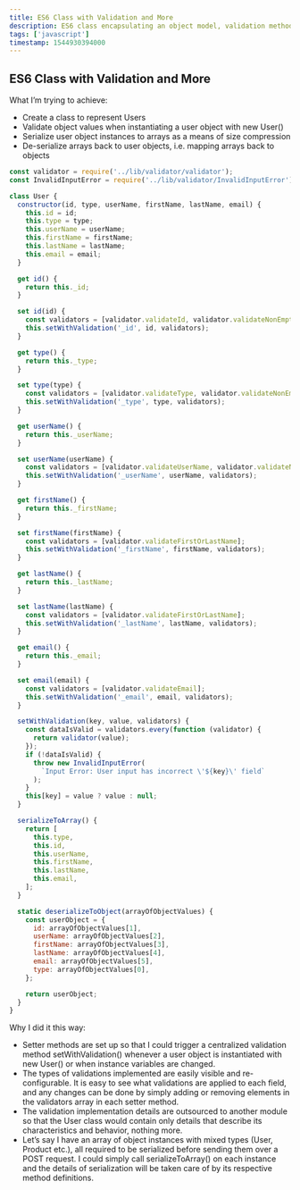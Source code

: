 ```yaml
---
title: ES6 Class with Validation and More
description: ES6 class encapsulating an object model, validation methods and serializing/deserializing methods
tags: ['javascript']
timestamp: 1544930394000
---
```


## ES6 Class with Validation and More

What I’m trying to achieve:

- Create a class to represent Users
- Validate object values when instantiating a user object with new User()
- Serialize user object instances to arrays as a means of size compression
- De-serialize arrays back to user objects, i.e. mapping arrays back to objects

```js
const validator = require('../lib/validator/validator');
const InvalidInputError = require('../lib/validator/InvalidInputError');

class User {
  constructor(id, type, userName, firstName, lastName, email) {
    this.id = id;
    this.type = type;
    this.userName = userName;
    this.firstName = firstName;
    this.lastName = lastName;
    this.email = email;
  }

  get id() {
    return this._id;
  }

  set id(id) {
    const validators = [validator.validateId, validator.validateNonEmpty];
    this.setWithValidation('_id', id, validators);
  }

  get type() {
    return this._type;
  }

  set type(type) {
    const validators = [validator.validateType, validator.validateNonEmpty];
    this.setWithValidation('_type', type, validators);
  }

  get userName() {
    return this._userName;
  }

  set userName(userName) {
    const validators = [validator.validateUserName, validator.validateNonEmpty];
    this.setWithValidation('_userName', userName, validators);
  }

  get firstName() {
    return this._firstName;
  }

  set firstName(firstName) {
    const validators = [validator.validateFirstOrLastName];
    this.setWithValidation('_firstName', firstName, validators);
  }

  get lastName() {
    return this._lastName;
  }

  set lastName(lastName) {
    const validators = [validator.validateFirstOrLastName];
    this.setWithValidation('_lastName', lastName, validators);
  }

  get email() {
    return this._email;
  }

  set email(email) {
    const validators = [validator.validateEmail];
    this.setWithValidation('_email', email, validators);
  }

  setWithValidation(key, value, validators) {
    const dataIsValid = validators.every(function (validator) {
      return validator(value);
    });
    if (!dataIsValid) {
      throw new InvalidInputError(
        `Input Error: User input has incorrect \'${key}\' field`
      );
    }
    this[key] = value ? value : null;
  }

  serializeToArray() {
    return [
      this.type,
      this.id,
      this.userName,
      this.firstName,
      this.lastName,
      this.email,
    ];
  }

  static deserializeToObject(arrayOfObjectValues) {
    const userObject = {
      id: arrayOfObjectValues[1],
      userName: arrayOfObjectValues[2],
      firstName: arrayOfObjectValues[3],
      lastName: arrayOfObjectValues[4],
      email: arrayOfObjectValues[5],
      type: arrayOfObjectValues[0],
    };

    return userObject;
  }
}
```

Why I did it this way:

- Setter methods are set up so that I could trigger a centralized validation method setWithValidation() whenever a user object is instantiated with new User() or when instance variables are changed.
- The types of validations implemented are easily visible and re-configurable. It is easy to see what validations are applied to each field, and any changes can be done by simply adding or removing elements in the validators array in each setter method.
- The validation implementation details are outsourced to another module so that the User class would contain only details that describe its characteristics and behavior, nothing more.
- Let’s say I have an array of object instances with mixed types (User, Product etc.), all required to be serialized before sending them over a POST request. I could simply call serializeToArray() on each instance and the details of serialization will be taken care of by its respective method definitions.
